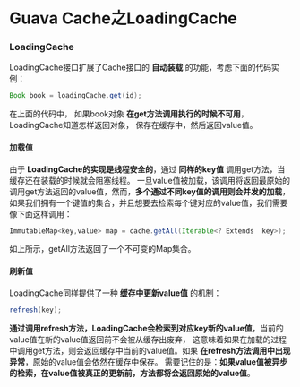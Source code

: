 Guava Cache之LoadingCache
==============================================================
### LoadingCache
LoadingCache接口扩展了Cache接口的 **自动装载** 的功能，考虑下面的代码实例：
```java
Book book = loadingCache.get(id);
```
在上面的代码中， 如果book对象 **在get方法调用执行的时候不可用**，LoadingCache知道怎样返回对象，
保存在缓存中，然后返回value值。

#### 加载值
由于 **LoadingCache的实现是线程安全的**，通过 **同样的key值** 调用get方法，当缓存还在装载的时候就会阻塞线程。
一旦value值被加载，该调用将返回最原始的调用get方法返回的value值，然而，**多个通过不同key值的调用则会并发的加载**，
如果我们拥有一个键值的集合，并且想要去检索每个键对应的value值，我们需要像下面这样调用：
```java
ImmutableMap<key,value> map = cache.getAll(Iterable<? Extends  key>);
```
如上所示，getAll方法返回了一个不可变的Map集合。

#### 刷新值
LoadingCache同样提供了一种 **缓存中更新value值** 的机制：
```java
refresh(key);
```
**通过调用refresh方法，LoadingCache会检索到对应key新的value值**，当前的value值在新的value值返回前不会被从缓存出废弃，
这意味着如果在加载的过程中调用get方法，则会返回缓存中当前的value值。如果 **在refresh方法调用中出现异常**，原始的value值会依然在缓存中保存。
需要记住的是：**如果value值被异步的检索，在value值被真正的更新前，方法都将会返回原始的value值**。





